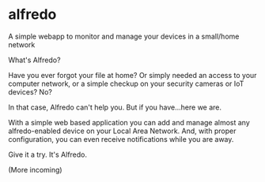 # alfredo
A simple webapp to monitor and manage your devices in a small/home network


What's Alfredo?

Have you ever forgot your file at home? Or simply needed an access to your computer network, or a simple checkup on your security cameras or IoT devices? No?

In that case, Alfredo can't help you. But if you have...here we are.

With a simple web based application you can add and manage almost any alfredo-enabled device on your Local Area Network. 
And, with proper configuration, you can even receive notifications while you are away. 

Give it a try. It's Alfredo.

(More incoming)
